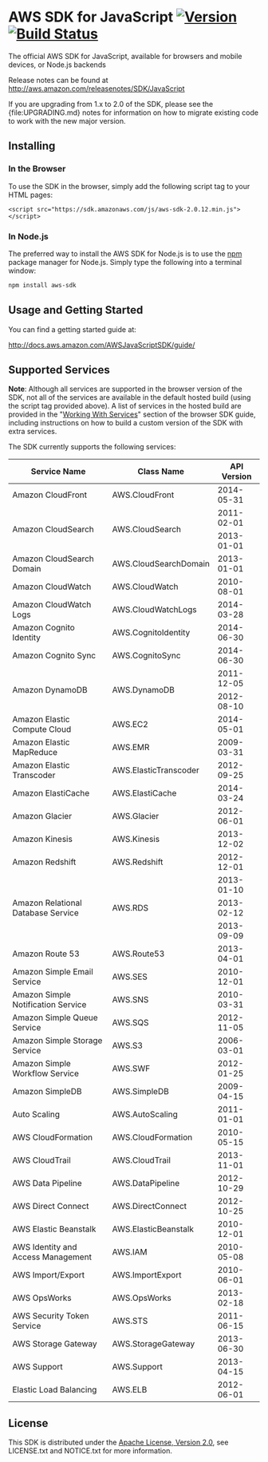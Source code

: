 # AWS SDK for JavaScript [![Version](https://badge.fury.io/js/aws-sdk.png)](http://badge.fury.io/js/aws-sdk) [![Build Status](https://travis-ci.org/aws/aws-sdk-js.png?branch=master)](https://travis-ci.org/aws/aws-sdk-js)

The official AWS SDK for JavaScript, available for browsers and mobile devices,
or Node.js backends

Release notes can be found at http://aws.amazon.com/releasenotes/SDK/JavaScript

<p class="note">
If you are upgrading from 1.x to 2.0 of the SDK, please see
the {file:UPGRADING.md} notes for information on how to migrate existing code
to work with the new major version.
</p>

## Installing

### In the Browser

To use the SDK in the browser, simply add the following script tag to your
HTML pages:

    <script src="https://sdk.amazonaws.com/js/aws-sdk-2.0.12.min.js"></script>

### In Node.js

The preferred way to install the AWS SDK for Node.js is to use the
[npm](http://npmjs.org) package manager for Node.js. Simply type the following
into a terminal window:

```sh
npm install aws-sdk
```

## Usage and Getting Started

You can find a getting started guide at:

http://docs.aws.amazon.com/AWSJavaScriptSDK/guide/

## Supported Services

<p class="note"><strong>Note</strong>:
Although all services are supported in the browser version of the SDK,
not all of the services are available in the default hosted build (using the
script tag provided above). A list of services in the hosted build are provided
in the "<a href="http://docs.aws.amazon.com/AWSJavaScriptSDK/guide/browser-services.html">Working With Services</a>"
section of the browser SDK guide, including instructions on how to build a
custom version of the SDK with extra services.
</p>

The SDK currently supports the following services:

<table>
  <thead>
    <th>Service Name</th>
    <th>Class Name</th>
    <th>API Version</th>
  </thead>
  <tbody>
    <tr><td>Amazon CloudFront</td><td>AWS.CloudFront</td><td>2014-05-31</td></tr>
    <tr><td rowspan="2">Amazon CloudSearch</td><td rowspan="2">AWS.CloudSearch</td><td>2011-02-01</td></tr>
    <tr><td>2013-01-01</td></tr>
    <tr><td>Amazon CloudSearch Domain</td><td>AWS.CloudSearchDomain</td><td>2013-01-01</td></tr>
    <tr><td>Amazon CloudWatch</td><td>AWS.CloudWatch</td><td>2010-08-01</td></tr>
    <tr><td>Amazon CloudWatch Logs</td><td>AWS.CloudWatchLogs</td><td>2014-03-28</td></tr>
    <tr><td>Amazon Cognito Identity</td><td>AWS.CognitoIdentity</td><td>2014-06-30</td></tr>
    <tr><td>Amazon Cognito Sync</td><td>AWS.CognitoSync</td><td>2014-06-30</td></tr>
    <tr><td rowspan="2">Amazon DynamoDB</td><td rowspan="2">AWS.DynamoDB</td><td>2011-12-05</td></tr>
    <tr><td>2012-08-10</td></tr>
    <tr><td>Amazon Elastic Compute Cloud</td><td>AWS.EC2</td><td>2014-05-01</td></tr>
    <tr><td>Amazon Elastic MapReduce</td><td>AWS.EMR</td><td>2009-03-31</td></tr>
    <tr><td>Amazon Elastic Transcoder</td><td>AWS.ElasticTranscoder</td><td>2012-09-25</td></tr>
    <tr><td>Amazon ElastiCache</td><td>AWS.ElastiCache</td><td>2014-03-24</td></tr>
    <tr><td>Amazon Glacier</td><td>AWS.Glacier</td><td>2012-06-01</td></tr>
    <tr><td>Amazon Kinesis</td><td>AWS.Kinesis</td><td>2013-12-02</td></tr>
    <tr><td>Amazon Redshift</td><td>AWS.Redshift</td><td>2012-12-01</td></tr>
    <tr><td rowspan="3">Amazon Relational Database Service</td><td rowspan="3">AWS.RDS</td><td>2013-01-10</td></tr>
    <tr><td>2013-02-12</td></tr>
    <tr><td>2013-09-09</td></tr>
    <tr><td>Amazon Route 53</td><td>AWS.Route53</td><td>2013-04-01</td></tr>
    <tr><td>Amazon Simple Email Service</td><td>AWS.SES</td><td>2010-12-01</td></tr>
    <tr><td>Amazon Simple Notification Service</td><td>AWS.SNS</td><td>2010-03-31</td></tr>
    <tr><td>Amazon Simple Queue Service</td><td>AWS.SQS</td><td>2012-11-05</td></tr>
    <tr><td>Amazon Simple Storage Service</td><td>AWS.S3</td><td>2006-03-01</td></tr>
    <tr><td>Amazon Simple Workflow Service</td><td>AWS.SWF</td><td>2012-01-25</td></tr>
    <tr><td>Amazon SimpleDB</td><td>AWS.SimpleDB</td><td>2009-04-15</td></tr>
    <tr><td>Auto Scaling</td><td>AWS.AutoScaling</td><td>2011-01-01</td></tr>
    <tr><td>AWS CloudFormation</td><td>AWS.CloudFormation</td><td>2010-05-15</td></tr>
    <tr><td>AWS CloudTrail</td><td>AWS.CloudTrail</td><td>2013-11-01</td></tr>
    <tr><td>AWS Data Pipeline</td><td>AWS.DataPipeline</td><td>2012-10-29</td></tr>
    <tr><td>AWS Direct Connect</td><td>AWS.DirectConnect</td><td>2012-10-25</td></tr>
    <tr><td>AWS Elastic Beanstalk</td><td>AWS.ElasticBeanstalk</td><td>2010-12-01</td></tr>
    <tr><td>AWS Identity and Access Management</td><td>AWS.IAM</td><td>2010-05-08</td></tr>
    <tr><td>AWS Import/Export</td><td>AWS.ImportExport</td><td>2010-06-01</td></tr>
    <tr><td>AWS OpsWorks</td><td>AWS.OpsWorks</td><td>2013-02-18</td></tr>
    <tr><td>AWS Security Token Service</td><td>AWS.STS</td><td>2011-06-15</td></tr>
    <tr><td>AWS Storage Gateway</td><td>AWS.StorageGateway</td><td>2013-06-30</td></tr>
    <tr><td>AWS Support</td><td>AWS.Support</td><td>2013-04-15</td></tr>
    <tr><td>Elastic Load Balancing</td><td>AWS.ELB</td><td>2012-06-01</td></tr>
  </tbody>
</table>

## License

This SDK is distributed under the
[Apache License, Version 2.0](http://www.apache.org/licenses/LICENSE-2.0),
see LICENSE.txt and NOTICE.txt for more information.
